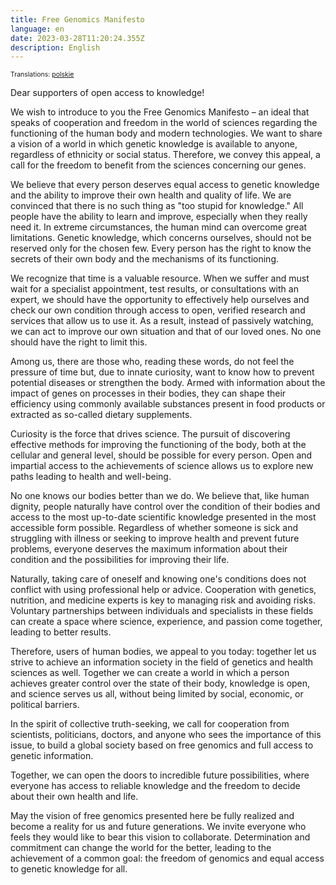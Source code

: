 ```yaml
---
title: Free Genomics Manifesto
language: en
date: 2023-03-28T11:20:24.355Z
description: English
---
```


<div><p style="font-size:75%;">Translations: <a href="/manifesto/pl/">polskie</a></p></div>

Dear supporters of open access to knowledge!

We wish to introduce to you the Free Genomics Manifesto – an ideal that speaks of cooperation and freedom in the world of sciences regarding the functioning of the human body and modern technologies. We want to share a vision of a world in which genetic knowledge is available to anyone, regardless of ethnicity or social status. Therefore, we convey this appeal, a call for the freedom to benefit from the sciences concerning our genes.

We believe that every person deserves equal access to genetic knowledge and the ability to improve their own health and quality of life. We are convinced that there is no such thing as "too stupid for knowledge." All people have the ability to learn and improve, especially when they really need it. In extreme circumstances, the human mind can overcome great limitations. Genetic knowledge, which concerns ourselves, should not be reserved only for the chosen few. Every person has the right to know the secrets of their own body and the mechanisms of its functioning.

We recognize that time is a valuable resource. When we suffer and must wait for a specialist appointment, test results, or consultations with an expert, we should have the opportunity to effectively help ourselves and check our own condition through access to open, verified research and services that allow us to use it. As a result, instead of passively watching, we can act to improve our own situation and that of our loved ones. No one should have the right to limit this.

Among us, there are those who, reading these words, do not feel the pressure of time but, due to innate curiosity, want to know how to prevent potential diseases or strengthen the body. Armed with information about the impact of genes on processes in their bodies, they can shape their efficiency using commonly available substances present in food products or extracted as so-called dietary supplements.

Curiosity is the force that drives science. The pursuit of discovering effective methods for improving the functioning of the body, both at the cellular and general level, should be possible for every person. Open and impartial access to the achievements of science allows us to explore new paths leading to health and well-being.

No one knows our bodies better than we do. We believe that, like human dignity, people naturally have control over the condition of their bodies and access to the most up-to-date scientific knowledge presented in the most accessible form possible. Regardless of whether someone is sick and struggling with illness or seeking to improve health and prevent future problems, everyone deserves the maximum information about their condition and the possibilities for improving their life.

Naturally, taking care of oneself and knowing one's conditions does not conflict with using professional help or advice. Cooperation with genetics, nutrition, and medicine experts is key to managing risk and avoiding risks. Voluntary partnerships between individuals and specialists in these fields can create a space where science, experience, and passion come together, leading to better results.

Therefore, users of human bodies, we appeal to you today: together let us strive to achieve an information society in the field of genetics and health sciences as well. Together we can create a world in which a person achieves greater control over the state of their body, knowledge is open, and science serves us all, without being limited by social, economic, or political barriers.

In the spirit of collective truth-seeking, we call for cooperation from scientists, politicians, doctors, and anyone who sees the importance of this issue, to build a global society based on free genomics and full access to genetic information.

Together, we can open the doors to incredible future possibilities, where everyone has access to reliable knowledge and the freedom to decide about their own health and life.

May the vision of free genomics presented here be fully realized and become a reality for us and future generations. We invite everyone who feels they would like to bear this vision to collaborate. Determination and commitment can change the world for the better, leading to the achievement of a common goal: the freedom of genomics and equal access to genetic knowledge for all.

